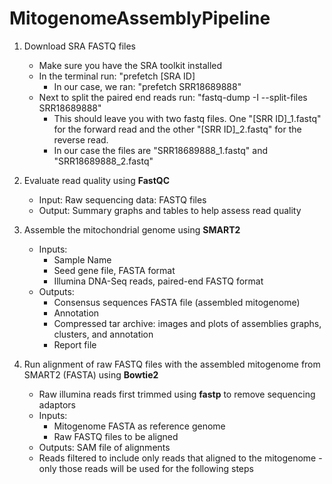 # MitogenomeAssemblyPipeline

1. Download SRA FASTQ files
     * Make sure you have the SRA toolkit installed
     * In the terminal run: "prefetch [SRA ID]
          * In our case, we ran: "prefetch SRR18689888"
     * Next to split the paired end reads run: "fastq-dump -I --split-files SRR18689888"
          * This should leave you with two fastq files. One "[SRR ID]_1.fastq" for the forward read and the other "[SRR ID]_2.fastq" for the reverse read.
          * In our case the files are "SRR18689888_1.fastq" and "SRR18689888_2.fastq"

3. Evaluate read quality using __FastQC__
     * Input: Raw sequencing data: FASTQ files
     * Output: Summary graphs and tables to help assess read quality
4. Assemble the mitochondrial genome using __SMART2__
     * Inputs:
          * Sample Name
          * Seed gene file, FASTA format
          * Illumina DNA-Seq reads, paired-end FASTQ format
     * Outputs:
          * Consensus sequences FASTA file (assembled mitogenome)
          * Annotation
          * Compressed tar archive: images and plots of assemblies graphs, clusters, and annotation
          * Report file
5. Run alignment of raw FASTQ files with the assembled mitogenome from SMART2 (FASTA) using __Bowtie2__
     * Raw illumina reads first trimmed using __fastp__ to remove sequencing adaptors
     * Inputs:
          * Mitogenome FASTA as reference genome
          * Raw FASTQ files to be aligned
     * Outputs: SAM file of alignments
     * Reads filtered to include only reads that aligned to the mitogenome - only those reads  will be used for the following steps
